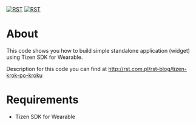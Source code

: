 
[![RST](http://rst-it.com/files/rstwithpassion.png)](http://rst-it.com) [![RST](http://rst-it.com/files/howwedoapps.png)](http://howwedoapps.com)

# About

This code shows you how to build simple standalone application (widget) using Tizen SDK for Wearable.

Description for this code you can find at 
<a href="http://rst.com.pl/rst-blog/tizen-krok-po-kroku">http://rst.com.pl/rst-blog/tizen-krok-po-kroku</a>

# Requirements

- Tizen SDK for Wearable
